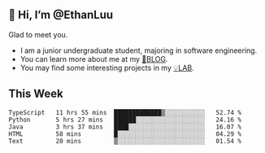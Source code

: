 ## 👋 Hi, I’m @EthanLuu

Glad to meet you.

- I am a junior undergraduate student, majoring in software engineering.
- You can learn more about me at my [📝BLOG](https://blog.ethanloo.top).
- You may find some interesting projects in my [💡LAB](https://lab.ethanloo.top).

## This Week
<!--START_SECTION:waka-->
```text
TypeScript   11 hrs 55 mins  █████████████▒░░░░░░░░░░░   52.74 % 
Python       5 hrs 27 mins   ██████░░░░░░░░░░░░░░░░░░░   24.16 % 
Java         3 hrs 37 mins   ████░░░░░░░░░░░░░░░░░░░░░   16.07 % 
HTML         58 mins         █░░░░░░░░░░░░░░░░░░░░░░░░   04.29 % 
Text         20 mins         ▒░░░░░░░░░░░░░░░░░░░░░░░░   01.54 % 
```
<!--END_SECTION:waka-->
